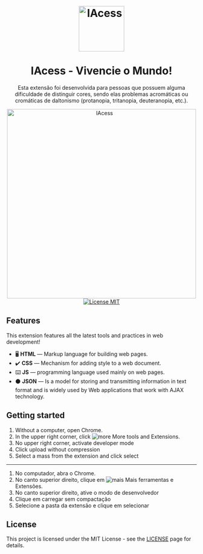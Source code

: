 <h1 align="center">
<br>
  <img src="https://github.com/gabrielferreira97/IAcess-extension-web-color-blindness-google/blob/main/bottom.png?raw=true" alt="IAcess" width="120">
<br>
<br>
IAcess - Vivencie o Mundo!
</h1>

<p align="center">Esta extensão foi desenvolvida para pessoas que possuem alguma dificuldade de distinguir cores, sendo elas problemas acromáticas ou cromáticas de daltonismo (protanopia, tritanopia, deuteranopia, etc.).</p>

<p align="center">
   <img src="https://github.com/gabrielferreira97/IAcess-extension-web-color-blindness-google/blob/main/print.PNG?raw=true" alt="IAcess" width="500">
  <a href="https://opensource.org/licenses/MIT">
    <img src="https://img.shields.io/badge/License-MIT-blue.svg" alt="License MIT">
  </a>
</p>

## Features
This extension features all the latest tools and practices in web development!

- 🖥️ **HTML** —  Markup language for building web pages.
- ✔️ **CSS** — Mechanism for adding style to a web document.
- ⌨️ **JS** —  programming language used mainly on web pages.
- ⚫ **JSON** — Is a model for storing and transmitting information in text format and is widely used by Web applications that work with AJAX technology.

## Getting started

1. Without a computer, open Chrome.
2. In the upper right corner, click <img src="https://lh3.googleusercontent.com/E2q6Vj9j60Dw0Z6NZFEx5vSB9yoZJp7C8suuvQXVA_2weMCXstGD7JEvNrzX3wuQrPtL=w36-h36" alt="more"> More tools and Extensions.
3. No upper right corner, activate developer mode
4. Click upload without compression
5. Select a mass from the extension and click select

------------------

1. No computador, abra o Chrome.
2. No canto superior direito, clique em  <img src="https://lh3.googleusercontent.com/E2q6Vj9j60Dw0Z6NZFEx5vSB9yoZJp7C8suuvQXVA_2weMCXstGD7JEvNrzX3wuQrPtL=w36-h36" alt="mais"> Mais ferramentas e Extensões.
3. No canto superior direito, ative o modo de desenvolvedor
4. Clique em carregar sem compactação
5. Selecione a pasta da extensão e clique em selecionar


## License

This project is licensed under the MIT License - see the [LICENSE](https://opensource.org/licenses/MIT) page for details.
